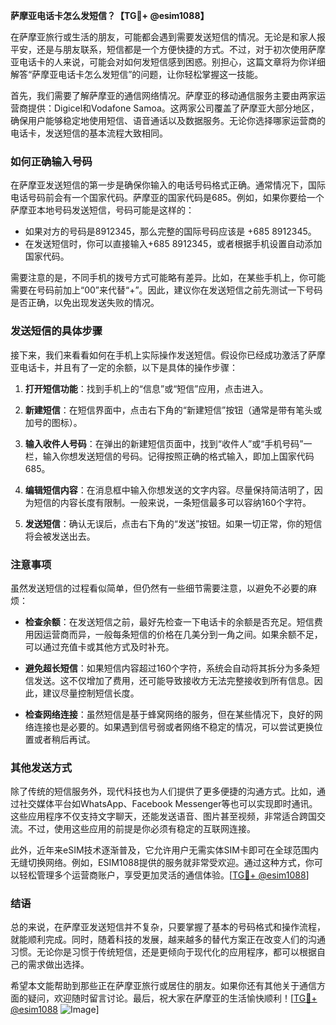**萨摩亚电话卡怎么发短信？【TG💪+ @esim1088】**

在萨摩亚旅行或生活的朋友，可能都会遇到需要发送短信的情况。无论是和家人报平安，还是与朋友联系，短信都是一个方便快捷的方式。不过，对于初次使用萨摩亚电话卡的人来说，可能会对如何发短信感到困惑。别担心，这篇文章将为你详细解答“萨摩亚电话卡怎么发短信”的问题，让你轻松掌握这一技能。

首先，我们需要了解萨摩亚的通信网络情况。萨摩亚的移动通信服务主要由两家运营商提供：Digicel和Vodafone Samoa。这两家公司覆盖了萨摩亚大部分地区，确保用户能够稳定地使用短信、语音通话以及数据服务。无论你选择哪家运营商的电话卡，发送短信的基本流程大致相同。

### 如何正确输入号码

在萨摩亚发送短信的第一步是确保你输入的电话号码格式正确。通常情况下，国际电话号码前会有一个国家代码。萨摩亚的国家代码是685。例如，如果你要给一个萨摩亚本地号码发送短信，号码可能是这样的：

- 如果对方的号码是8912345，那么完整的国际号码应该是 +685 8912345。
- 在发送短信时，你可以直接输入+685 8912345，或者根据手机设置自动添加国家代码。

需要注意的是，不同手机的拨号方式可能略有差异。比如，在某些手机上，你可能需要在号码前加上“00”来代替“+”。因此，建议你在发送短信之前先测试一下号码是否正确，以免出现发送失败的情况。

### 发送短信的具体步骤

接下来，我们来看看如何在手机上实际操作发送短信。假设你已经成功激活了萨摩亚电话卡，并且有了一定的余额，以下是具体的操作步骤：

1. **打开短信功能**：找到手机上的“信息”或“短信”应用，点击进入。
   
2. **新建短信**：在短信界面中，点击右下角的“新建短信”按钮（通常是带有笔头或加号的图标）。

3. **输入收件人号码**：在弹出的新建短信页面中，找到“收件人”或“手机号码”一栏，输入你想发送短信的号码。记得按照正确的格式输入，即加上国家代码685。

4. **编辑短信内容**：在消息框中输入你想发送的文字内容。尽量保持简洁明了，因为短信的内容长度有限制。一般来说，一条短信最多可以容纳160个字符。

5. **发送短信**：确认无误后，点击右下角的“发送”按钮。如果一切正常，你的短信将会被发送出去。

### 注意事项

虽然发送短信的过程看似简单，但仍然有一些细节需要注意，以避免不必要的麻烦：

- **检查余额**：在发送短信之前，最好先检查一下电话卡的余额是否充足。短信费用因运营商而异，一般每条短信的价格在几美分到一角之间。如果余额不足，可以通过充值卡或其他方式及时补充。

- **避免超长短信**：如果短信内容超过160个字符，系统会自动将其拆分为多条短信发送。这不仅增加了费用，还可能导致接收方无法完整接收到所有信息。因此，建议尽量控制短信长度。

- **检查网络连接**：虽然短信是基于蜂窝网络的服务，但在某些情况下，良好的网络连接也是必要的。如果遇到信号弱或者网络不稳定的情况，可以尝试更换位置或者稍后再试。

### 其他发送方式

除了传统的短信服务外，现代科技也为人们提供了更多便捷的沟通方式。比如，通过社交媒体平台如WhatsApp、Facebook Messenger等也可以实现即时通讯。这些应用程序不仅支持文字聊天，还能发送语音、图片甚至视频，非常适合跨国交流。不过，使用这些应用的前提是你必须有稳定的互联网连接。

此外，近年来eSIM技术逐渐普及，它允许用户无需实体SIM卡即可在全球范围内无缝切换网络。例如，ESIM1088提供的服务就非常受欢迎。通过这种方式，你可以轻松管理多个运营商账户，享受更加灵活的通信体验。[[TG💪+ @esim1088](https://t.me/s/esim1088)]

### 结语

总的来说，在萨摩亚发送短信并不复杂，只要掌握了基本的号码格式和操作流程，就能顺利完成。同时，随着科技的发展，越来越多的替代方案正在改变人们的沟通习惯。无论你是习惯于传统短信，还是更倾向于现代化的应用程序，都可以根据自己的需求做出选择。

希望本文能帮助到那些正在萨摩亚旅行或居住的朋友。如果你还有其他关于通信方面的疑问，欢迎随时留言讨论。最后，祝大家在萨摩亚的生活愉快顺利！[[TG💪+ @esim1088](https://t.me/s/esim1088) ![Image](https://i.postimg.cc/4NQfJmqS/Snipaste-2025-05-13-00-14-12.png)]